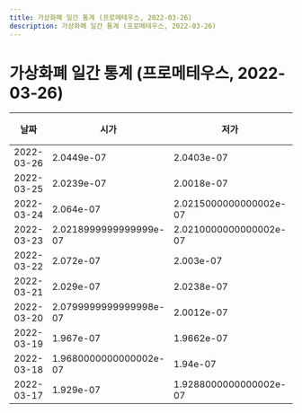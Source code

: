 ```yaml
---
title: 가상화폐 일간 통계 (프로메테우스, 2022-03-26)
description: 가상화폐 일간 통계 (프로메테우스, 2022-03-26)
---
```


가상화폐 일간 통계 (프로메테우스, 2022-03-26)
===

|날짜|시가|저가|고가|종가|비고|
|--|--|--|--|--|--|
|2022-03-26|2.0449e-07|2.0403e-07|2.0626999999999998e-07|2.041e-07|    |
|2022-03-25|2.0239e-07|2.0018e-07|2.1397e-07|2.0757e-07|    |
|2022-03-24|2.064e-07|2.0215000000000002e-07|2.1203e-07|2.0239999999999999e-07|    |
|2022-03-23|2.0218999999999999e-07|2.0210000000000002e-07|2.1626e-07|2.064e-07|    |
|2022-03-22|2.072e-07|2.003e-07|2.1498e-07|2.0281e-07|    |
|2022-03-21|2.029e-07|2.0238e-07|2.1122e-07|2.1099e-07|    |
|2022-03-20|2.0799999999999998e-07|2.0012e-07|2.1226e-07|2.032e-07|    |
|2022-03-19|1.967e-07|1.9662e-07|2.2e-07|2.1182e-07|    |
|2022-03-18|1.9680000000000002e-07|1.94e-07|2.0355e-07|1.9680000000000002e-07|    |
|2022-03-17|1.929e-07|1.9288000000000002e-07|2.0078e-07|1.9680000000000002e-07|    |
